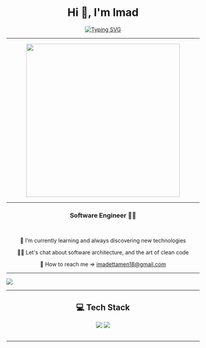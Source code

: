 <h1 align="center">Hi 👋, I'm Imad</h1>

<div align="center"><a href="https://git.io/typing-svg"><img src="https://readme-typing-svg.demolab.com?font=Fira+Code&duration=4000&pause=1000&color=1E90FF&center=true&vCenter=true&random=false&width=435&lines=Software+Engineer;From+Morocco+🤞" alt="Typing SVG" /></a></div>

 <hr/>

<p align="center">
  <img src="https://ik.imagekit.io/dresma/Dresma_Library/Senior-Software_1Yc9yhzGz.gif" width="400">
</p>



 <hr/>

<h3 align="center">Software Engineer 🧑‍💻</h3>

<br/>


<div align="center">
 
 
 🌱 I’m currently learning and always discovering new technologies

 👩‍💻 Let's chat about software architecture, and the art of clean code

 💬 How to reach me => imadettamen18@gmail.com



 </div>

  <hr/>
  

  <a href="https://www.linkedin.com/in/imadettamen88/" target="_blank">
    <img src="https://img.shields.io/badge/LinkedIn-0077B5?style=for-the-badge&logo=linkedin&logoColor=white" target="_blank" />
  </a>
</div>

 <hr/>

 

<h2 align="center"> 💻 Tech Stack </h2>


<div align="center">
    <img src="https://skillicons.dev/icons?i=dotnet,spring,express,java,cs,javascript,typescript,react,angular,flutter,docker,kafka,grafana,git" />
    <img src="https://skillicons.dev/icons?i=firebase,mongodb,mysql,linux,rabbitmq" />
</div>

<br/>




<hr/>


